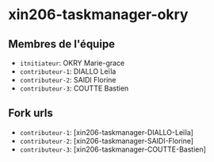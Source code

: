 # xin206-taskmanager-okry
## Membres de l'équipe
- `itnitiateur`: OKRY Marie-grace
- `contributeur-1`: DIALLO Leïla
- `contributeur-2`: SAIDI Florine 
- `contributeur-3`: COUTTE Bastien

## Fork urls
- `contributeur-1`: [xin206-taskmanager-DIALLO-Leïla]
- `contributeur-2`: [xin206-taskmanager-SAIDI-Florine] 
- `contributeur-3`: [xin206-taskmanager-COUTTE-Bastien]
